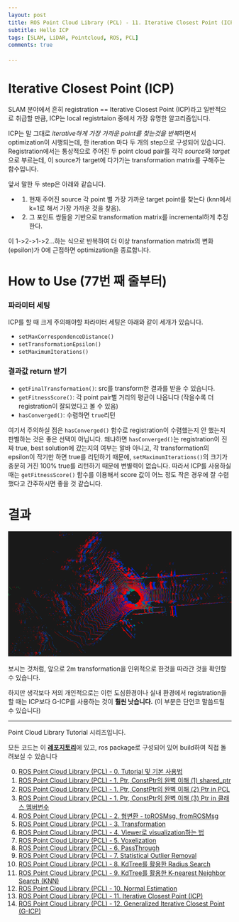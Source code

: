 ```yaml
---
layout: post
title: ROS Point Cloud Library (PCL) - 11. Iterative Closest Point (ICP)
subtitle: Hello ICP
tags: [SLAM, LiDAR, Pointcloud, ROS, PCL]
comments: true

---
```


# Iterative Closest Point (ICP)

SLAM 분야에서 흔히 registration == Iterative Closest Point (ICP)라고 일반적으로 취급할 만큼, ICP는 local registrtaion 중에서 가장 유명한 알고리즘입니다. 

ICP는 말 그대로 *iterative하게 가장 가까운 point를 찾는것을 반복*하면서 optimization이 시행되는데, 한 iteration 마다 두 개의 step으로 구성되어 있습니다. Registration에서는 통상적으로 주어진 두 point cloud pair를 각각 *source*와 *target*으로 부르는데, 이 source가 target에 다가가는 transformation matrix를 구해주는 함수입니다.

앞서 말한 두 step은 아래와 같습니다.

* 1. 현재 주어진 source 각 point 별 가장 가까운 target point를 찾는다 (knn에서 k=1로 해서 가장 가까운 것을 찾음).  
* 2. 그 포인트 쌍들을 기반으로 transformation matrix를 incremental하게 추정한다.

이 1->2->1->2...하는 식으로 반복하여 더 이상 transformation matrix의 변화(epsilon)가 0에 근접하면 optimization을 종료합니다.


# How to Use (77번 째 줄부터)

<script src="https://gist.github.com/LimHyungTae/639e39853fe465ffe941417821cc87e0.js"></script>

### 파라미터 세팅

ICP를 할 때 크게 주의해야할 파라미터 세팅은 아래와 같이 세개가 있습니다.

* `setMaxCorrespondenceDistance()`
* `setTransformationEpsilon()`
* `setMaximumIterations()`

### 결과값 return 받기

* `getFinalTransformation()`: src를 transform한 결과를 받을 수 있습니다.
* `getFitnessScore()`: 각 point pair별 거리의 평균이 나옵니다 (작을수록 더 registration이 잘되었다고 볼 수 있음)
* `hasConverged()`: 수렴하면 `true`리턴

여기서 주의하실 점은 `hasConverged()` 함수로 registration이 수렴했는지 안 했는지 판별하는 것은 좋은 선택이 아닙니다. 왜냐하면 `hasConverged()`는 registration이 진짜 true, best solution에 갔는지의 여부는 알바 아니고, 각 transformation의 epsilon이 작기만 하면 true를 리턴하기 때문에, `setMaximumIterations()`의 크기가 충분히 거진 100% true를 리턴하기 때문에 변별력이 없습니다. 따라서 ICP를 사용하실 때는 `getFitnessScore()` 함수를 이용해서 score 값이 어느 정도 작은 경우에 잘 수렴했다고 간주하시면 좋을 것 같습니다. 


# 결과

![img](/img/icp_result.png)

보시는 것처럼, 앞으로 2m transformation을 인위적으로 한것을 따라간 것을 확인할 수 있습니다.

하지만 생각보다 저의 개인적으로는 이런 도심환경이나 실내 환경에서 registration을 할 때는 ICP보다 G-ICP를 사용하는 것이 **훨씬 낫습니다.** (이 부분은 단언코 말씀드릴 수 있습니다)

---

Point Cloud Library Tutorial 시리즈입니다.

모든 코드는 이 [**레포지토리**](https://github.com/LimHyungTae/pcl_tutorial)에 있고, ros package로 구성되어 있어 build하여 직접 돌려보실 수 있습니다

0. [ROS Point Cloud Library (PCL) - 0. Tutorial 및 기본 사용법](https://limhyungtae.github.io/2021-09-09-ROS-Point-Cloud-Library-(PCL)-0.-Tutorial-%EB%B0%8F-%EA%B8%B0%EB%B3%B8-%EC%82%AC%EC%9A%A9%EB%B2%95/)
1. [ROS Point Cloud Library (PCL) - 1. Ptr, ConstPtr의 완벽 이해 (1) shared_ptr](https://limhyungtae.github.io/2021-09-09-ROS-Point-Cloud-Library-(PCL)-1.-Ptr,-ConstPtr%EC%9D%98-%EC%99%84%EB%B2%BD-%EC%9D%B4%ED%95%B4-(1)-shared_ptr/)
2. [ROS Point Cloud Library (PCL) - 1. Ptr, ConstPtr의 완벽 이해 (2) Ptr in PCL](https://limhyungtae.github.io/2021-09-10-ROS-Point-Cloud-Library-(PCL)-1.-Ptr,-ConstPtr%EC%9D%98-%EC%99%84%EB%B2%BD-%EC%9D%B4%ED%95%B4-(2)-Ptr-in-PCL/)
3. [ROS Point Cloud Library (PCL) - 1. Ptr, ConstPtr의 완벽 이해 (3) Ptr in 클래스 멤버변수](https://limhyungtae.github.io/2021-09-10-ROS-Point-Cloud-Library-(PCL)-1.-Ptr,-ConstPtr%EC%9D%98-%EC%99%84%EB%B2%BD-%EC%9D%B4%ED%95%B4-(3)-Ptr-in-%ED%81%B4%EB%9E%98%EC%8A%A4-%EB%A9%A4%EB%B2%84%EB%B3%80%EC%88%98/)
4. [ROS Point Cloud Library (PCL) - 2. 형변환 - toROSMsg, fromROSMsg](https://limhyungtae.github.io/2021-09-10-ROS-Point-Cloud-Library-(PCL)-2.-%ED%98%95%EB%B3%80%ED%99%98-toROSMsg,-fromROSMsg/)
5. [ROS Point Cloud Library (PCL) - 3. Transformation](https://limhyungtae.github.io/2021-09-10-ROS-Point-Cloud-Library-(PCL)-3.-Transformation/)
6. [ROS Point Cloud Library (PCL) - 4. Viewer로 visualization하는 법](https://limhyungtae.github.io/2021-09-10-ROS-Point-Cloud-Library-(PCL)-4.-Viewer%EB%A1%9C-visualization%ED%95%98%EB%8A%94-%EB%B2%95/)
7. [ROS Point Cloud Library (PCL) - 5. Voxelization](https://limhyungtae.github.io/2021-09-12-ROS-Point-Cloud-Library-(PCL)-5.-Voxelization/)
8. [ROS Point Cloud Library (PCL) - 6. PassThrough](https://limhyungtae.github.io/2021-09-12-ROS-Point-Cloud-Library-(PCL)-6.-PassThrough/)
9. [ROS Point Cloud Library (PCL) - 7. Statistical Outlier Removal](https://limhyungtae.github.io/2021-09-12-ROS-Point-Cloud-Library-(PCL)-7.-Statistical-Outlier-Removal/)
10. [ROS Point Cloud Library (PCL) - 8. KdTree를 활용한 Radius Search](https://limhyungtae.github.io/2021-09-12-ROS-Point-Cloud-Library-(PCL)-8.-KdTree%EB%A5%BC-%ED%99%9C%EC%9A%A9%ED%95%9C-Radius-Search/)
11. [ROS Point Cloud Library (PCL) - 9. KdTree를 활용한 K-nearest Neighbor Search (KNN)](https://limhyungtae.github.io/2021-09-12-ROS-Point-Cloud-Library-(PCL)-9.-KdTree%EB%A5%BC-%ED%99%9C%EC%9A%A9%ED%95%9C-K-nearest-Neighbor-Search-(KNN)/)
12. [ROS Point Cloud Library (PCL) - 10. Normal Estimation](https://limhyungtae.github.io/2021-09-13-ROS-Point-Cloud-Library-(PCL)-10.-Normal-Estimation/)
13. [ROS Point Cloud Library (PCL) - 11. Iterative Closest Point (ICP)](https://limhyungtae.github.io/2021-09-14-ROS-Point-Cloud-Library-(PCL)-11.-Iterative-Closest-Point-(ICP)/)
14. [ROS Point Cloud Library (PCL) - 12. Generalized Iterative Closest Point (G-ICP)](https://limhyungtae.github.io/2021-09-14-ROS-Point-Cloud-Library-(PCL)-12.-Generalized-Iterative-Closest-Point-(G-ICP)/)


